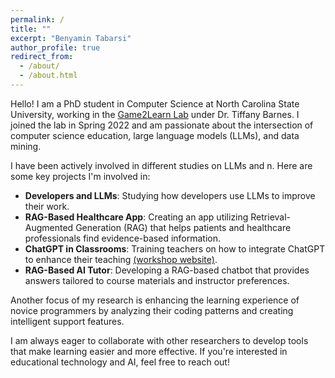 ```yaml
---
permalink: /
title: ""
excerpt: "Benyamin Tabarsi"
author_profile: true
redirect_from: 
  - /about/
  - /about.html
---
```



Hello! I am a PhD student in Computer Science at North Carolina State University, working in the [Game2Learn Lab](https://eliza.csc.ncsu.edu) under Dr. Tiffany Barnes. I joined the lab in Spring 2022 and am passionate about the intersection of computer science education, large language models (LLMs), and data mining.

I have been actively involved in different studies on LLMs and n. Here are some key projects I'm involved in:

- **Developers and LLMs**: Studying how developers use LLMs to improve their work.
- **RAG-Based Healthcare App**: Creating an app utilizing Retrieval-Augmented Generation (RAG) that helps patients and healthcare professionals find evidence-based information.
- **ChatGPT in Classrooms**: Training teachers on how to integrate ChatGPT to enhance their teaching [(workshop website)](https://go.ncsu.edu/chatgpt-workshop).
- **RAG-Based AI Tutor**: Developing a RAG-based chatbot that provides answers tailored to course materials and instructor preferences.

Another focus of my research is enhancing the learning experience of novice programmers by analyzing their coding patterns and creating intelligent support features.

I am always eager to collaborate with other researchers to develop tools that make learning easier and more effective. If you're interested in educational technology and AI, feel free to reach out!